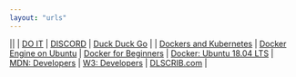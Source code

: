 ```yaml
---
layout: "urls"
---
```


||
| [DO IT](https://doit.vlsm.org/) | [DISCORD](https://discord.com/) | [Duck Duck Go](https://duckduckgo.com/) | 
| [Dockers and Kubernetes](https://www.youtube.com/watch?v=Wf2eSG3owoA) | [Docker Engine on Ubuntu](https://docs.docker.com/engine/install/ubuntu/) | [Docker for Beginners](https://docker-curriculum.com/) | [Docker: Ubuntu 18.04 LTS](https://www.howtoforge.com/tutorial/ubuntu-docker/) 
| [MDN: Developers](https://developer.mozilla.org/) | [W3: Developers](https://www.w3schools.com/) | [DLSCRIB.com](https://dlscrib.com/) |

